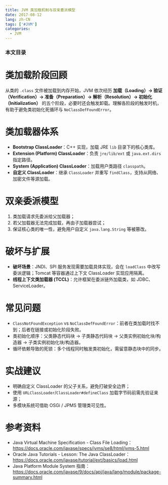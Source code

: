 ```yaml
---
title: JVM 类加载机制与双亲委派模型
date: 2017-08-12
lang: zh-CN
tags: ['#JVM']
categories:
  - JVM
---
```


### 本文目录
<!-- toc -->

# 类加载阶段回顾
从类的 `.class` 文件被加载到内存开始，JVM 依次经历 **加载（Loading）→ 验证（Verification）→ 准备（Preparation）→ 解析（Resolution）→ 初始化（Initialization）** 的五个阶段，必要时还会触发卸载。理解各阶段的触发时机，有助于避免类初始化死循环与 `NoClassDefFoundError`。

# 类加载器体系
- **Bootstrap ClassLoader**：C++ 实现，加载 JRE `lib` 目录下的核心类库。
- **Extension (Platform) ClassLoader**：负责 `jre/lib/ext` 或 `java.ext.dirs` 指定路径。
- **System (Application) ClassLoader**：加载用户类路径 `classpath`。
- **自定义 ClassLoader**：继承 `ClassLoader` 并重写 `findClass`，支持从网络、加密文件等源加载。

# 双亲委派模型
1. 类加载请求先委派给父加载器；
2. 若父加载器无法完成加载，再由子加载器尝试；
3. 保证核心类的唯一性，避免用户自定义 `java.lang.String` 等被篡改。

# 破坏与扩展
- **破坏场景**：JNDI、SPI 服务发现需要加载具体实现，会在 `loadClass` 中改写委派逻辑；Tomcat 等容器通过上下文 ClassLoader 实现应用隔离。
- **线程上下文类加载器 (TCCL)**：允许框架在委派链外加载类，如 JDBC、ServiceLoader。

# 常见问题
- `ClassNotFoundException` vs `NoClassDefFoundError`：前者在类加载时找不到；后者在链接或初始化阶段失败。
- 类初始化顺序：父类静态代码块 → 子类静态代码块 → 父类实例初始化块/构造器 → 子类实例初始化块/构造器。
- 循环依赖导致的死锁：多个线程同时触发类初始化，需留意静态块中的同步。

# 实战建议
- 明确自定义 ClassLoader 的父子关系，避免打破安全边界；
- 使用 `URLClassLoader`/`ClassLoader#defineClass` 加载字节码前需先验证来源；
- 多模块系统可借助 OSGi / JPMS 管理类可见性。

# 参考资料
- Java Virtual Machine Specification - Class File Loading：https://docs.oracle.com/javase/specs/jvms/se8/html/jvms-5.html
- Oracle Java Tutorials - Lesson: The Java ClassLoader：https://docs.oracle.com/javase/tutorial/ext/basics/load.html
- Java Platform Module System 指南：https://docs.oracle.com/javase/9/docs/api/java/lang/module/package-summary.html
